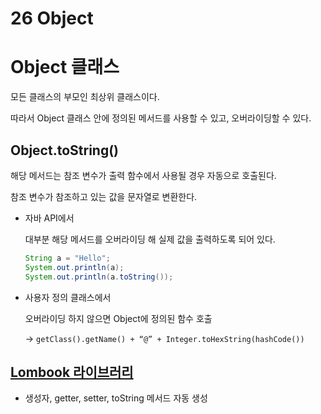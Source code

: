 # 26 Object

# Object 클래스

모든 클래스의 부모인 최상위 클래스이다.

따라서 Object 클래스 안에 정의된 메서드를 사용할 수 있고, 오버라이딩할 수 있다.

## Object.toString()

해당 메서드는 참조 변수가 출력 함수에서 사용될 경우 자동으로 호출된다.

참조 변수가 참조하고 있는 값을 문자열로 변환한다.

- 자바 API에서
    
    대부분 해당 메서드를 오버라이딩 해 실제 값을 출력하도록 되어 있다.
    
    ```java
    String a = "Hello";
    System.out.println(a);
    System.out.println(a.toString());
    ```
    
- 사용자 정의 클래스에서
    
    오버라이딩 하지 않으면 Object에 정의된 함수 호출
    
    → `getClass().getName() + “@” + Integer.toHexString(hashCode())`
    

## [Lombook 라이브러리](https://dololak.tistory.com/783)

- 생성자, getter, setter, toString 메서드 자동 생성